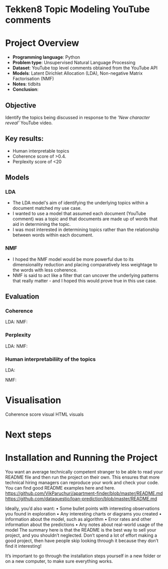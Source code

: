# Tekken8 Topic Modeling YouTube comments

# Project Overview
- **Programming language**: Python
- **Problem type**: Unsupervised Natural Language Processing
- **Dataset**: YouTube top level comments obtained from the YouTube API
- **Models**: Latent Dirichlet Allocation (LDA), Non-negative Matrix Factorisation (NMF)
- **Notes**: tidbits
- **Conclusion**:

  
## Objective
Identify the topics being discussed in response to the _'New character reveal'_ YouTube video.

## Key results:
- Human interpretable topics
- Coherence score of >0.4.
- Perplexity score of <20


## Models
### LDA
- The LDA model's aim of identifying the underlying topics within a document matched my use case.
- I wanted to use a model that assumed each document (YouTube comment) was a topic and that documents are made up of words that aid in determining the topic.
- I was most interested in determining topics rather than the relationship between words within each document.

### NMF
- I hoped the NMF model would be more powerful due to its dimensionality reduction and placing comparatively less weightage to the words with less coherence.
- NMF is said to act like a filter that can uncover the underlying patterns that really matter - and I hoped this would prove true in this use case.

## Evaluation
### Coherence
LDA: 
NMF:

### Perplexity
LDA:
NMF:

### Human interpretabiliity of the topics
LDA: 

NMF:


# Visualisation
Coherence score visual
HTML visuals

# Next steps


# Installation and Running the Project



You want an average technically competent stranger to be able to read your README file and then run the project on their own. This ensures that more technical hiring managers can reproduce your work and check your code. You can find good README examples
here and here.  https://github.com/VikParuchuri/apartment-finder/blob/master/README.md
https://github.com/dataquestio/loan-prediction/blob/master/README.md


Ideally, you’d also want:
•	Some bullet points with interesting observations you found in exploration
•	Any interesting charts or diagrams you created
•	Information about the model, such as algorithm
•	Error rates and other information about the predictions
•	Any notes about real-world usage of the model
The summary here is that the README is the best way to sell your project, and you shouldn’t neglected. Don’t spend a lot of effort making a good project, then have people skip looking through it because they don’t find it interesting!


It’s important to go through the installation steps yourself in a new folder or on a new computer, to make sure everything works.
